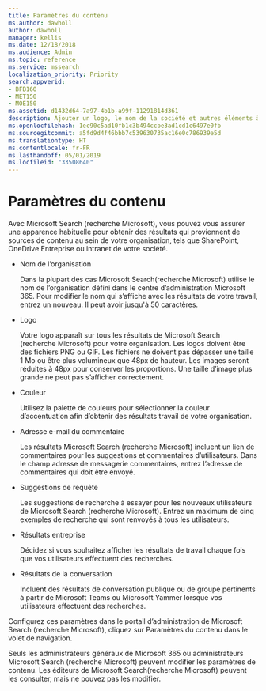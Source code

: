 ```yaml
---
title: Paramètres du contenu
ms.author: dawholl
author: dawholl
manager: kellis
ms.date: 12/18/2018
ms.audience: Admin
ms.topic: reference
ms.service: mssearch
localization_priority: Priority
search.appverid:
- BFB160
- MET150
- MOE150
ms.assetid: d1432d64-7a97-4b1b-a99f-11291814d361
description: Ajouter un logo, le nom de la société et autres éléments à vos résultats de travail relatifs à Microsoft Search (recherche Microsoft)
ms.openlocfilehash: 1ec90c5ad10fb1c3b494ccbe3ad1cd1c6497e0fb
ms.sourcegitcommit: a5fd9d4f46bbb7c539630735ac16e0c786939e5d
ms.translationtype: HT
ms.contentlocale: fr-FR
ms.lasthandoff: 05/01/2019
ms.locfileid: "33508640"
---
```

# <a name="content-settings"></a>Paramètres du contenu

Avec Microsoft Search (recherche Microsoft), vous pouvez vous assurer une apparence habituelle pour obtenir des résultats qui proviennent de sources de contenu au sein de votre organisation, tels que SharePoint, OneDrive Entreprise ou intranet de votre société. 
  
- Nom de l’organisation
    
    Dans la plupart des cas Microsoft Search(recherche Microsoft) utilise le nom de l’organisation défini dans le centre d’administration Microsoft 365. Pour modifier le nom qui s’affiche avec les résultats de votre travail, entrez un nouveau. Il peut avoir jusqu'à 50 caractères.
    
- Logo
    
    Votre logo apparaît sur tous les résultats de Microsoft Search (recherche Microsoft) pour votre organisation. Les logos doivent être des fichiers PNG ou GIF. Les fichiers ne doivent pas dépasser une taille 1 Mo ou être plus volumineux que 48px de hauteur. Les images seront réduites à 48px pour conserver les proportions. Une taille d’image plus grande ne peut pas s’afficher correctement.
    
- Couleur
    
    Utilisez la palette de couleurs pour sélectionner la couleur d’accentuation afin d’obtenir des résultats travail de votre organisation.
    
- Adresse e-mail du commentaire
    
    Les résultats Microsoft Search (recherche Microsoft) incluent un lien de commentaires pour les suggestions et commentaires d’utilisateurs. Dans le champ adresse de messagerie commentaires, entrez l’adresse de commentaires qui doit être envoyé.
    
- Suggestions de requête
    
    Les suggestions de recherche à essayer pour les nouveaux utilisateurs de Microsoft Search (recherche Microsoft). Entrez un maximum de cinq exemples de recherche qui sont renvoyés à tous les utilisateurs.
    
- Résultats entreprise
    
    Décidez si vous souhaitez afficher les résultats de travail chaque fois que vos utilisateurs effectuent des recherches.
    
- Résultats de la conversation
    
    Incluent des résultats de conversation publique ou de groupe pertinents à partir de Microsoft Teams ou Microsoft Yammer lorsque vos utilisateurs effectuent des recherches.
    
Configurez ces paramètres dans le portail d’administration de Microsoft Search (recherche Microsoft), cliquez sur Paramètres du contenu dans le volet de navigation.
  
Seuls les administrateurs généraux de Microsoft 365 ou administrateurs Microsoft Search (recherche Microsoft) peuvent modifier les paramètres de contenu. Les éditeurs de Microsoft Search(recherche Microsoft) peuvent les consulter, mais ne pouvez pas les modifier.



